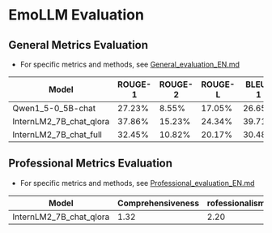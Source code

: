 # EmoLLM Evaluation

## General Metrics Evaluation

* For specific metrics and methods, see [General_evaluation_EN.md](./General_evaluation_EN.md)

| Model    | ROUGE-1 | ROUGE-2 | ROUGE-L | BLEU-1  | BLEU-2  | BLEU-3  | BLEU-4  |
|----------|---------|---------|---------|---------|---------|---------|---------|
| Qwen1_5-0_5B-chat | 27.23%  | 8.55%   | 17.05%  | 26.65%  | 13.11%  | 7.19%   | 4.05%   |
| InternLM2_7B_chat_qlora | 37.86%  | 15.23%   | 24.34%  | 39.71%  | 22.66%  | 14.26%   | 9.21%   |
| InternLM2_7B_chat_full  | 32.45%  | 10.82%   | 20.17%  | 30.48%  | 15.67%  | 8.84%   | 5.02%   |

## Professional Metrics Evaluation

* For specific metrics and methods, see [Professional_evaluation_EN.md](./Professional_evaluation_EN.md)

|       Model       |    Comprehensiveness  |   rofessionalism  |  Authenticity   | Safety  |
|-------------------|-----------------------|-------------------|-----------------|---------|
| InternLM2_7B_chat_qlora |      1.32       |        2.20       |      2.10       | 1.00    |
